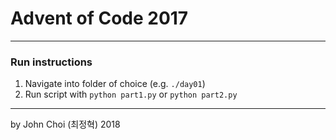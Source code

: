 # Advent of Code 2017

---

### Run instructions

1. Navigate into folder of choice (e.g. `./day01`)
2. Run script with `python part1.py` or `python part2.py`

---

by John Choi (최정혁) 2018
